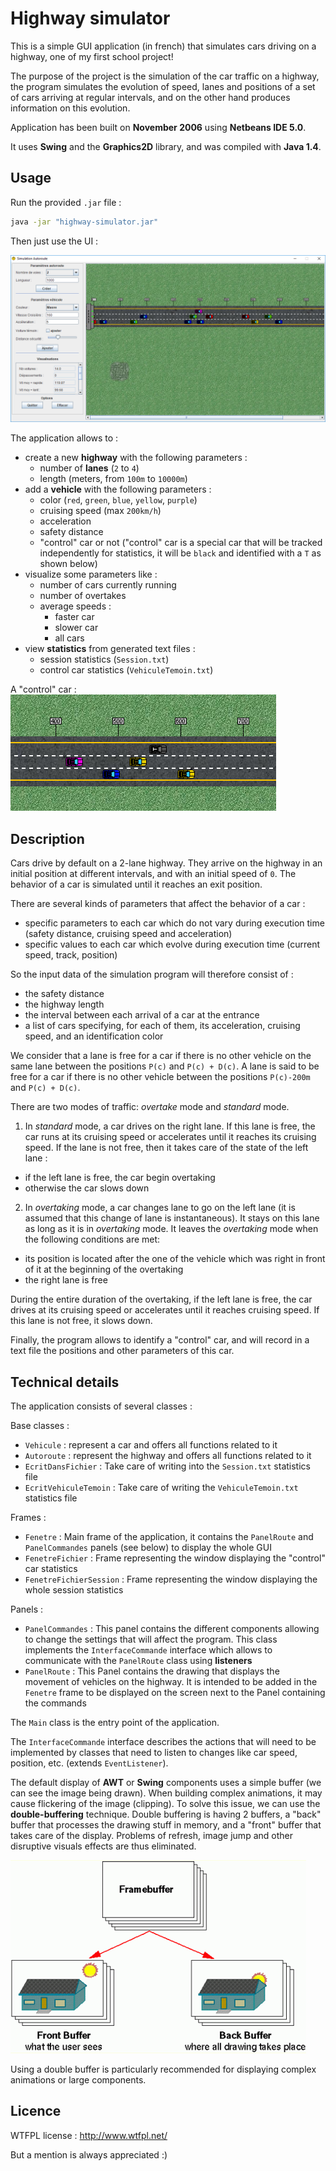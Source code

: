 # Highway simulator

This is a simple GUI application (in french) that simulates cars driving on a highway, one of my first school project!

The purpose of the project is the simulation of the car traffic on a highway, the program simulates
the evolution of speed, lanes and positions of a set of cars arriving at regular intervals, and on
the other hand produces information on this evolution.

Application has been built on **November 2006** using **Netbeans IDE 5.0**.

It uses **Swing** and the **Graphics2D** library, and was compiled with **Java 1.4**.

## Usage

Run the provided `.jar` file :

```bash
java -jar "highway-simulator.jar"
```

Then just use the UI :

![Main interface picture](doc/main_interface.png?raw=true "Main interface")

The application allows to :
- create a new **highway** with the following parameters :
  - number of **lanes** (`2` to `4`)
  - length (meters, from `100m` to `10000m`)
- add a **vehicle** with the following parameters :
  - color (`red`, `green`, `blue`, `yellow`, `purple`) 
  - cruising speed (max `200km/h`)
  - acceleration
  - safety distance
  - "control" car or not ("control" car is a special car that will be tracked independently for statistics, it will be `black` and identified with a `T` as shown below)
- visualize some parameters like :
  - number of cars currently running
  - number of overtakes
  - average speeds :
    - faster car
    - slower car
    - all cars
- view **statistics** from generated text files :
  - session statistics (`Session.txt`)
  - control car statistics (`VehiculeTemoin.txt`)

A "control" car :
![Control car](doc/car_t.png?raw=true "Control car")

## Description

Cars drive by default on a 2-lane highway. They arrive on the highway in an initial position at different intervals,
and with an initial speed of `0`. The behavior of a car is simulated until it reaches an exit position.

There are several kinds of parameters that affect the behavior of a car :
- specific parameters to each car which do not vary during execution time (safety distance, cruising speed and acceleration)
- specific values to each car which evolve during execution time (current speed, track, position)

So the input data of the simulation program will therefore consist of :
- the safety distance
- the highway length
- the interval between each arrival of a car at the entrance
- a list of cars specifying, for each of them, its acceleration, cruising speed, and an identification color

We consider that a lane is free for a car if there is no other vehicle on the same lane between the
positions `P(c)` and `P(c) + D(c)`. A lane is said to be free for a car if there is no other vehicle
between the positions `P(c)-200m` and `P(c) + D(c)`.

There are two modes of traffic: _overtake_ mode and _standard_ mode.

1. In _standard_ mode, a car drives on the right lane. If this lane is free, the car runs at its
cruising speed or accelerates until it reaches its cruising speed. If the lane is not free, then
it takes care of the state of the left lane :
- if the left lane is free, the car begin overtaking
- otherwise the car slows down

2. In _overtaking_ mode, a car changes lane to go on the left lane (it is assumed that this change of lane is instantaneous).
It stays on this lane as long as it is in _overtaking_ mode. It leaves the _overtaking_ mode when the following conditions are met:
- its position is located after the one of the vehicle which was right in front of it at the beginning of the overtaking
- the right lane is free

During the entire duration of the overtaking, if the left lane is free, the car drives at its cruising speed or accelerates until it reaches cruising speed.
If this lane is not free, it slows down.

Finally, the program allows to identify a "control" car, and will record in a text file the positions and other parameters of this car.

## Technical details

The application consists of several classes :

Base classes :
- `Vehicule` : represent a car and offers all functions related to it
- `Autoroute` : represent the highway and offers all functions related to it
- `EcritDansFichier` : Take care of writing into the `Session.txt` statistics file
- `EcritVehiculeTemoin` : Take care of writing the `VehiculeTemoin.txt` statistics file

Frames :
- `Fenetre` : Main frame of the application, it contains the `PanelRoute` and `PanelCommandes` panels (see below) to display the whole GUI
- `FenetreFichier` : Frame representing the window displaying the "control" car statistics 
- `FenetreFichierSession` : Frame representing the window displaying the whole session statistics

Panels :
- `PanelCommandes` : This panel contains the different components allowing to change the settings that will affect the program. This class implements the `InterfaceCommande` interface which allows to communicate with the `PanelRoute` class using **listeners**
- `PanelRoute` : This Panel contains the drawing that displays the movement of vehicles on the highway. It is intended to be added in the `Fenetre` frame to be displayed on the screen next to the Panel containing the commands

The `Main` class is the entry point of the application.

The `InterfaceCommande` interface describes the actions that will need to be implemented by classes that need to listen to changes like car speed, position, etc.  (extends `EventListener`).

The default display of **AWT** or **Swing** components uses a simple buffer (we can see the image being drawn).
When building complex animations, it may cause flickering of the image (clipping).
To solve this issue, we can use the **double-buffering** technique. Double buffering is having 2 buffers,
a "back" buffer that processes the drawing stuff in memory, and a "front" buffer that takes care of the display.
Problems of refresh, image jump and other disruptive visuals effects are thus eliminated.

![Double buffering](doc/double_buffering.png?raw=true "Double buffering")

Using a double buffer is particularly recommended for displaying complex animations or large components.

## Licence

WTFPL license : http://www.wtfpl.net/

But a mention is always appreciated :)